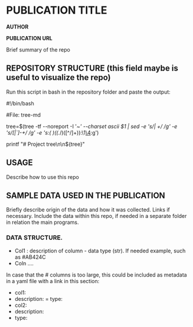 # PUBLICATION TITLE

**AUTHOR**

**PUBLICATION URL**

Brief summary of the repo


## REPOSITORY STRUCTURE (this field maybe is useful to visualize the repo)

Run this script in bash in the repository folder and paste the output:

#!/bin/bash

#File: tree-md

tree=$(tree -tf --noreport -I '*~' --charset ascii $1 |
       sed -e 's/| \+/  /g' -e 's/[|`]-\+/ */g' -e 's:\(* \)\(\(.*/\)\([^/]\+\)\):\1[\4](\2):g')

printf "# Project tree\n\n${tree}"

## USAGE

Describe how to use this repo

## SAMPLE DATA USED IN THE PUBLICATION

Briefly describe origin of the data and how it was collected. Links if necessary. Include the data within this repo, if needed in a separate folder in relation the main programs.

### DATA STRUCTURE. 

- Col1 : description of column - data type (str). If needed example, such as #AB424C
- Coln ....

In case that the # columns is too large, this could be included as metadata in a yaml file with a link in this section:

- col1:
-   description:
=   type:
- col2:
-   description:
-   type:
